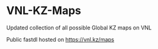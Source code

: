 # VNL-KZ-Maps

Updated collection of all possible Global KZ maps on VNL

Public fastdl hosted on https://vnl.kz/maps
